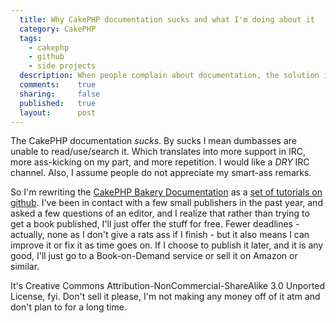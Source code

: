 ```yaml
---
  title: Why CakePHP documentation sucks and what I'm doing about it
  category: CakePHP
  tags:
    - cakephp
    - github
    - side projects
  description: When people complain about documentation, the solution is to write more, and better, documentation.
  comments:    true
  sharing:     false
  published:   true
  layout:      post
---
```


The CakePHP documentation _sucks_. By sucks I mean dumbasses are unable to read/use/search it. Which translates into more support in IRC, more ass-kicking on my part, and more repetition. I would like a *DRY* IRC channel. Also, I assume people do not appreciate my smart-ass remarks.

So I'm rewriting the [CakePHP Bakery Documentation](http://bakery.cakephp.org) as a [set of tutorials on github](http://github.com/josegonzalez/documentation). I've been in contact with a few small publishers in the past year, and asked a few questions of an editor, and I realize that rather than trying to get a book published, I'll just offer the stuff for free. Fewer deadlines - actually, none as I don't give a rats ass if I finish - but it also means I can improve it or fix it as time goes on. If I choose to publish it later, and it is any good, I'll just go to a Book-on-Demand service or sell it on Amazon or similar.

It's Creative Commons Attribution-NonCommercial-ShareAlike 3.0 Unported License, fyi. Don't sell it please, I'm not making any money off of it atm and don't plan to for a long time.
